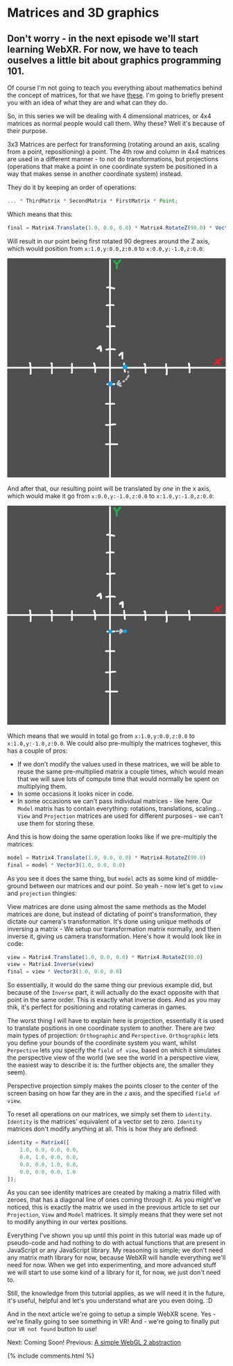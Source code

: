 # Matrices and 3D graphics

## Don't worry - in the next episode we'll start learning WebXR. For now, we have to teach ouselves a little bit about graphics programming 101.

Of course I'm not going to teach you everything about mathematics behind the concept of matrices, for that we have [these](https://www.youtube.com/watch?v=3BAY6smfXx4&list=PLZMkqlPED79zp6E6Je9ZksqaIqJ55ZlyV). I'm going to briefly present you with an idea of what they are and what can they do.

So, in this series we will be dealing with 4 dimensional matrices, or 4x4 matrices as normal people would call them. Why these? Well it's because of their purpose. 

3x3 Matrices are perfect for transforming (rotating around an axis, scaling from a point, repositioning) a point. The 4th row and column in 4x4 matrices are used in a different manner - to not do transformations, but projections (operations that make a point in one coordinate system be positioned in a way that makes sense in another coordinate system) instead.

They do it by keeping an order of operations:
```js
... * ThirdMatrix * SecondMatrix * FirstMatrix * Point;
```

Which means that this:
```js
final = Matrix4.Translate(1.0, 0.0, 0.0) * Matrix4.RotateZ(90.0) * Vector3(1.0, 0.0, 0.0)
```

Will result in our point being first rotated 90 degrees around the Z axis, which would position from `x:1.0,y:0.0,z:0.0` to `x:0.0,y:-1.0,z:0.0`:

![rotation](data/tutorial4/tutorial4_rotation.png)

And after that, our resulting point will be translated by *one* in the x axis, which would make it go from `x:0.0,y:-1.0,z:0.0` to `x:1.0,y:-1.0,z:0.0`:

![translation](data/tutorial4/tutorial4_translation.png)

Which means that we would in total go from `x:1.0,y:0.0,z:0.0` to `x:1.0,y:-1.0,z:0.0`. We could also pre-multiply the matrices toghever, this has a couple of pros: 
- If we don't modify the values used in these matrices, we will be able to reuse the same pre-multiplied matrix a couple times, which would mean that we will save lots of compute time that would normally be spent on multiplying them.
- In some occasions it looks nicer in code.
- In some occasions we can't pass individual matrices - like here. Our `Model` matrix has to contain everything: rotations, translations, scaling... `View` and `Projection` matrices are used for different purposes - we can't use them for storing these.

And this is how doing the same operation looks like if we pre-multiply the matrices:
```js
model = Matrix4.Translate(1.0, 0.0, 0.0) * Matrix4.RotateZ(90.0)
final = model * Vector3(1.0, 0.0, 0.0)
```

As you see it does the same thing, but `model` acts as some kind of middle-ground between our matrices and our point.
So yeah - now let's get to `view` and `projection` thingies:

View matrices are done using almost the same methods as the Model matrices are done, but instead of dictating of point's transformation, they dictate our camera's transformation. It's done using unique methods of inversing a matrix - We setup our transformation matrix normally, and then inverse it, giving us camera transformation. Here's how it would look like in code:
```js
view = Matrix4.Translate(1.0, 0.0, 0.0) * Matrix4.RotateZ(90.0)
view = Matrix4.Inverse(view)
final = view * Vector3(1.0, 0.0, 0.0)
```

So essentially, it would do the same thing our previous example did, but because of the `Inverse` part, it will actually do the exact opposite with that point in the same order. This is exactly what inverse does. And as you may thik, it's perfect for positioning and rotating cameras in games.

The worst thing I will have to explain here is projection, essentially it is used to translate positions in one coordinate system to another. There are two main types of projection: `Orthographic` and `Perspective`. `Orthographic` lets you define your bounds of the coordinate system you want, whilst `Perpective` lets you specify the `field of view`, based on which it simulates the perspective view of the world (we see the world in a perspective view, the easiest way to describe it is: the further objects are, the smaller they seem).

Perspective projection simply makes the points closer to the center of the screen basing on how far they are in the `z` axis, and the specified `field of view`.

To reset all operations on our matrices, we simply set them to `identity`. `Identity` is the matrices' equivalent of a vector set to zero. `Identity` matrices don't modify anything at all. This is how they are defined:
```js
identity = Matrix4([
	1.0, 0.0, 0.0, 0.0,
	0.0, 1.0, 0.0, 0.0,
	0.0, 0.0, 1.0, 0.0,
	0.0, 0.0, 0.0, 1.0
]);
```

As you can see identity matrices are created by making a matrix filled with zeroes, that has a diagonal line of ones coming through it.
As you might've noticed, this is exactly the matrix we used in the previous article to set our `Projection`, `View` and `Model` matrices. 
It simply means that they were set not to modify anything in our vertex positions. 

Everything I've shown you up until this point in this tutorial was made up of pseudo-code and had nothing to do with actual functions that are present in JavaScript or any JavaScript library. My reasoning is simple; we don't need any matrix math library for now, because WebXR will handle everything we'll need for now. When we get into experimenting, and more advanced stuff we will start to use some kind of a library for it, for now, we just don't need to.

Still, the knowledge from this tutorial applies, as we will need it in the future, it's useful, helpful and let's you understand what are you even doing. :D

And in the next article we're going to setup a simple WebXR scene. Yes - we're finally going to see something in VR! And - we're going to finally put our `VR not found` button to use!

Next: Coming Soon!
Previous: [A simple WebGL 2 abstraction](tutorial3)

<div GITHUB_API_ID="4"></div>

{% include comments.html %}